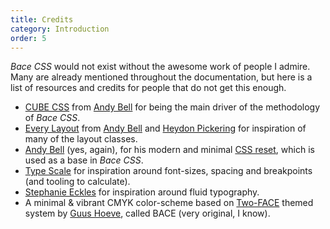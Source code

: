 ```yaml
---
title: Credits
category: Introduction
order: 5
---
```


_Bace CSS_ would not exist without the awesome work of people I admire. Many are already mentioned throughout the documentation, but here is a list of resources and credits for people that do not get this enough.

- [CUBE CSS](https://cube.fyi/) from [Andy Bell](https://twitter.com/piccalilli_) for being the main driver of the methodology of _Bace CSS_.
- [Every Layout](https://every-layout.dev/) from [Andy Bell](https://twitter.com/piccalilli_) and [Heydon Pickering](https://twitter.com/heydonworks) for inspiration of many of the layout classes.
- [Andy Bell](https://twitter.com/piccalilli_) (yes, again), for his modern and minimal [CSS reset](https://piccalil.li/blog/a-modern-css-reset/), which is used as a base in _Bace CSS_.
- [Type Scale](https://type-scale.com/) for inspiration around font-sizes, spacing and breakpoints (and tooling to calculate).
- [Stephanie Eckles](https://moderncss.dev/generating-font-size-css-rules-and-creating-a-fluid-type-scale/) for inspiration around fluid typography.
- A minimal & vibrant CMYK color-scheme based on [Two-FACE](https://www.notion.so/revolverds/The-Dutch-DS-Two-FACE-319cac25871d467b9261610ff7fce76e) themed system by [Guus Hoeve](https://twitter.com/Bliepjes), called BACE (very original, I know).
